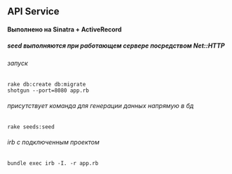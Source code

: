 ## API Service
#### Выполнено на Sinatra + ActiveRecord
##### seed выполняются при работающем сервере посредством Net::HTTP
###### запуск
```
rake db:create db:migrate
shotgun --port=8080 app.rb
```
###### присутствует команда для генерации данных напрямую в бд
```
rake seeds:seed
```
###### irb с подключенным проектом
```
bundle exec irb -I. -r app.rb
```